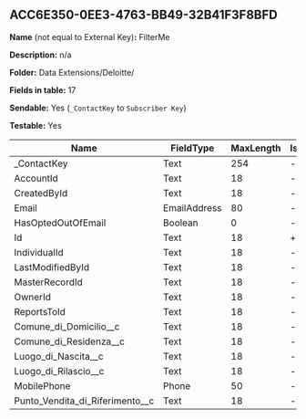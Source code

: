 ## ACC6E350-0EE3-4763-BB49-32B41F3F8BFD

**Name** (not equal to External Key)**:** FilterMe

**Description:** n/a

**Folder:** Data Extensions/Deloitte/

**Fields in table:** 17

**Sendable:** Yes (`_ContactKey` to `Subscriber Key`)

**Testable:** Yes

| Name | FieldType | MaxLength | IsPrimaryKey | IsNullable | DefaultValue |
| --- | --- | --- | --- | --- | --- |
| _ContactKey | Text | 254 | - | - |  |
| AccountId | Text | 18 | - | + |  |
| CreatedById | Text | 18 | - | + |  |
| Email | EmailAddress | 80 | - | + |  |
| HasOptedOutOfEmail | Boolean | 0 | - | + |  |
| Id | Text | 18 | + | - |  |
| IndividualId | Text | 18 | - | + |  |
| LastModifiedById | Text | 18 | - | + |  |
| MasterRecordId | Text | 18 | - | + |  |
| OwnerId | Text | 18 | - | + |  |
| ReportsToId | Text | 18 | - | + |  |
| Comune_di_Domicilio__c | Text | 18 | - | + |  |
| Comune_di_Residenza__c | Text | 18 | - | + |  |
| Luogo_di_Nascita__c | Text | 18 | - | + |  |
| Luogo_di_Rilascio__c | Text | 18 | - | + |  |
| MobilePhone | Phone | 50 | - | + |  |
| Punto_Vendita_di_Riferimento__c | Text | 18 | - | + |  |
